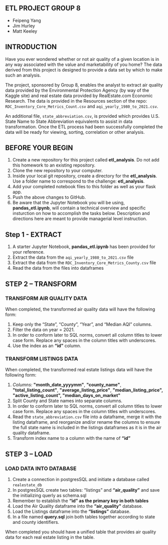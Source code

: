 ## ETL PROJECT GROUP 8

- Feipeng Yang
- Jim Hurley
- Matt Keeley


## INTRODUCTION

Have you ever wondered whether or not air quality of a given location is in any way associated with the value and marketability of you home?  The data derived from this project is designed to provide a data set by which to make such an analysis.

The project, sponsored by Group 8, enables the analyst to extract air quality data provided by the Environmental Protection Agency (by way of the Kaggle site) and real estate data provided by RealEstate.com Economic Research.  The data is provided in the Resources section of the repo: ``RDC_Inventory_Core_Metrics_Count.csv`` and  ``aqi_yearly_1980_to_2021.csv``. 

An additional file, ``state_abbreviation.csv``, is provided which provides U.S. State Name to State Abbreviation equivalents to assist in data transformation.
Once the ETL process had been successfully completed the data will be ready for viewing, sorting, correlation or other analysis.



## BEFORE YOUR BEGIN
1.	Create a new repository for this project called **etl_analysis**. Do not add this homework to an existing repository.
2.	Clone the new repository to your computer.
3.	Inside your local git repository, create a directory for the **etl_analysis**. Use a folder name to correspond to the challenge: **etl_analysis**.
4.	Add your completed notebook files to this folder as well as your flask app.
5.	Push the above changes to GitHub.
6.	Be aware that the Jupyter Notebook you will be using, **pandas_etl.ipynb**, will contain a technical overview and specific insturction on how to accomplish the tasks below.  Description and directions here are meant to provide managerial level instruction.



## Step 1 - EXTRACT
1.	A starter Jupyter Notebook, **pandas_etl.ipynb** has been provided for your reference.
2.	Extract the data from the ``aqi_yearly_1980_to_2021.csv`` file
3.	Extract the data from the ``RDC_Inventory_Core_Metrics_County.csv`` file
4.	Read the data from the files into dataframes



## STEP 2 – TRANSFORM

### TRANSFORM AIR QUALITY DATA
When completed, the transformed air quality data will have the following form:
1.	Keep only the  “State”, “County”, “Year”, and “Median AQI” columns.
2.	Filter the data on year = 2021.
3.	In order to conform later to SQL norms, convert all column titles to lower case form.  Replace any spaces in the column titles with underscores.
4.	Use the index as an **“id”** column.

### TRANSFORM LISTINGS DATA
When completed, the transformed real estate listings data will have the following form:
1.	_Columns:_ **"month_date_yyyymm"**, **"county_name"**, **"total_listing_count"**, **"average_listing_price"**, **"median_listing_price", "active_listing_count", "median_days_on_market"**
2.	Split County and State names into separate columns.
3.	In order to conform later to SQL norms, convert all column titles to lower case form.  Replace any spaces in the column titles with underscores.
4.	Read the ``state_abbreviation.csv`` file into a dataframe, merge it with the listing dataframe, and reorganize and/or rename the columns to ensure the full state name is included in the listings dataframes as it is in the air quality dataframe.  
5.	Transform index name to a column with the name of **“id”**


## STEP 3 – LOAD

### LOAD DATA INTO DATABASE
1.	Create a connection in postgresSQL and initiate a database called ``realestate_db``
2.	In postgresSQL create two tables: “listings” and **“air_quality”** and save the initializing querly as schema.sql
3.	Remember to establish the **“id” as the primary key in both tables**
4.	Load the Air Quality dataframe into the **“air_quality"** database. 
5.	Load the Listings dataframe into the **“listings”** database. 
6.	In a file named **query.sql** join both tables together according to state and county identifiers.

When completed you should have a unified table that provides air quality data for each real estate listing in the table.

